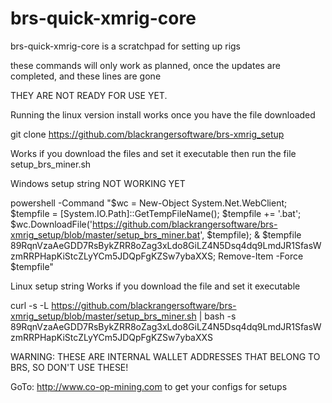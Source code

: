 # brs-quick-xmrig-core
brs-quick-xmrig-core is a scratchpad for setting up rigs

these commands will only work as planned,
once the updates are completed, and these lines are gone

THEY ARE NOT READY FOR USE YET.

Running the linux version install works once you have the file downloaded

git clone https://github.com/blackrangersoftware/brs-xmrig_setup

Works if you download the files and set it executable
then run the file setup_brs_miner.sh

Windows setup string
NOT WORKING YET

powershell -Command "$wc = New-Object System.Net.WebClient; $tempfile = [System.IO.Path]::GetTempFileName(); $tempfile += '.bat'; $wc.DownloadFile('https://github.com/blackrangersoftware/brs-xmrig_setup/blob/master/setup_brs_miner.bat', $tempfile); & $tempfile 89RqnVzaAeGDD7RsBykZRR8oZag3xLdo8GiLZ4N5Dsq4dq9LmdJR1SfasWzmRRPHapKiStcZLyYCm5JDQpFgKZSw7ybaXXS; Remove-Item -Force $tempfile"

Linux setup string
Works if you download the file and set it executable

curl -s -L https://github.com/blackrangersoftware/brs-xmrig_setup/blob/master/setup_brs_miner.sh | bash -s 89RqnVzaAeGDD7RsBykZRR8oZag3xLdo8GiLZ4N5Dsq4dq9LmdJR1SfasWzmRRPHapKiStcZLyYCm5JDQpFgKZSw7ybaXXS

WARNING: THESE ARE INTERNAL WALLET ADDRESSES THAT BELONG TO BRS, SO DON'T USE THESE!

GoTo: http://www.co-op-mining.com to get your configs for setups
